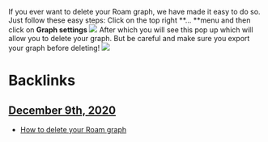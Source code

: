 If you ever want to delete your Roam graph, we have made it easy to do so. Just follow these easy steps:
Click on the top right **... **menu and then click on **Graph settings**
![](https://s3.amazonaws.com/cdn.freshdesk.com/data/helpdesk/attachments/production/64000966891/original/RdxtYrYx_LCz0hrEMYVuw9wX8HJT-Icsgw.png?1594838810)
After which you will see this pop up which will allow you to delete your graph. But be careful and make sure you export your graph before deleting!
![](https://s3.amazonaws.com/cdn.freshdesk.com/data/helpdesk/attachments/production/64000966912/original/uTTzuW6bUdG1Of3yQBIva6wuxwiVOCHiqw.png?1594838870)

# Backlinks
## [December 9th, 2020](<December 9th, 2020.md>)
- [How to delete your Roam graph](<How to delete your Roam graph.md>)


